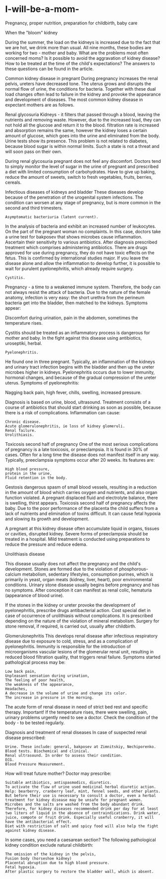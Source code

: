 # I-will-be-a-mom-

Pregnancy, proper nutrition, preparation for childbirth, baby care

When the "bloom" kidney

During the summer, the load on the kidneys is increased due to the fact that we are hot, we drink more than usual. All nine months, these bodies are working for two - mother and baby. What are the problems most often concerned moms? Is it possible to avoid the aggravation of kidney disease? How to be treated at the time of the child's expectations? The answers to these questions can be found in the article.

Common kidney disease in pregnant
During pregnancy increases the renal pelvis, ureters have decreased tone. The uterus grows and disrupts the normal flow of urine, the conditions for bacteria. Together with these dual load changes often lead to failure in the kidney and provoke the appearance and development of diseases. The most common kidney disease in expectant mothers are as follows.

Renal glycosuria
Kidneys - it filters that passed through a blood, leaving the nutrients and removing waste. However, due to the increased load, they can not hold all the glucose and return it to the blood. filtration rate is increased and absorption remains the same, however the kidney loses a certain amount of glucose, which goes into the urine and eliminated from the body. Urine tests show its presence. This problem is not related to diabetes, because blood sugar is within normal limits. Such a state is not a threat and will soon pass on their own.

During renal glycosuria pregnant does not feel any discomfort. Doctors tend to simply monitor the level of sugar in the urine of pregnant and prescribed a diet with limited consumption of carbohydrates. Have to give up baking, reduce the amount of sweets, switch to fresh vegetables, fruits, berries, cereals.

Infectious diseases of kidneys and bladder
These diseases develop because of the penetration of the urogenital system infections. The condition can worsen at any stage of pregnancy, but is more common in the second and third trimesters.

    Asymptomatic bacteriuria (latent current). 

In the analysis of bacteria and exhibit an increased number of leukocytes. On the part of the pregnant woman no complaints. In this case, doctors take a urine test for bakposev that shows microbes cause inflammation. Ascertain their sensitivity to various antibiotics. After diagnosis prescribed treatment which comprises administering antibiotics. There are drugs approved for use during pregnancy, they do not have toxic effects on the fetus. This is confirmed by international studies major. If you leave the disease alone and allow the inflammation to develop further, it is possible to wait for purulent pyelonephritis, which already require surgery.

    Cystitis.

 Pregnancy - a time to a weakened immune system. Therefore, the body can not always resist the attack of bacteria. Due to the nature of the female anatomy, infection is very easy: the short urethra from the perineum bacteria get into the bladder, then matched to the kidneys. Symptoms appear:

Discomfort during urination,
pain in the abdomen,
sometimes the temperature rises.

Cystitis should be treated as an inflammatory process is dangerous for mother and baby. In the fight against this disease using antibiotics, uroseptiki, herbal.

    Pyelonephritis. 

He found one in three pregnant. Typically, an inflammation of the kidneys and urinary tract infection begins with the bladder and then up the ureter microbes higher in kidneys. Pyelonephritis occurs due to lower immunity, hormonal changes, and because of the gradual compression of the ureter uterus. Symptoms of pyelonephritis:

Nagging back pain,
high fever,
chills,
swelling,
increased pressure.

Diagnosis is based on urine, blood, ultrasound. Treatment consists of a course of antibiotics that should start drinking as soon as possible, because there is a risk of complications. Inflammation can cause:

    Chronic disease.
    Acute glomerulonephritis, ie loss of kidney glomeruli.
    Renal failure.
    Urolithiasis.

Toxicosis second half of pregnancy
One of the most serious complications of pregnancy is a late toxicosis, or preeclampsia. It is found in 30% of cases. Often for a long time the disease does not manifest itself in any way. Typically, preeclampsia symptoms occur after 20 weeks. Its features are:

    High blood pressure,
    protein in the urine,
    Fluid retention in the body.

Gestosis dangerous spasm of small blood vessels, resulting in a reduction in the amount of blood which carries oxygen and nutrients, and also organ function violated. A pregnant displaced fluid and electrolyte balance, there is swelling, thirst appears. Toxicosis second half of pregnancy affects the baby. Due to the poor performance of the placenta the child suffers from a lack of nutrients and elimination of toxins difficult. It can cause fetal hypoxia and slowing its growth and development.

A pregnant at this kidney disease often accumulate liquid in organs, tissues or cavities, disrupted kidney. Severe forms of preeclampsia should be treated in a hospital. Mild treatment is conducted using preparations to reduce the pressure and reduce edema.

Urolithiasis disease

This disease usually does not affect the pregnancy and the child's development. Stones are formed due to the violation of phosphorous-calcium metabolism, sedentary lifestyles, consumption purines, which is primarily in yeast, organ meats (kidney, liver, heart), poor environmental conditions. Urinary stone disease usually begins before pregnancy and has no symptoms. After conception it can manifest as renal colic, hematuria (appearance of blood urine).

If the stones in the kidney or ureter provoke the development of pyelonephritis, prescribe drugs antibacterial action. Cost special diet in case of occurrence of urolithiasis without complications. It is prescribed depending on the nature of the violation of mineral metabolism. Surgery for stone removal, if required, is carried out, usually after childbirth.

Glomerulonephritis
This develops renal disease after infectious respiratory disease due to exposure to cold, stress, and as a complication of pyelonephritis. Immunity is responsible for the introduction of microorganisms vascular lesions of the glomerular renal unit, resulting in reduced blood filtration quality, that triggers renal failure. Symptoms started pathological process may be:

    Low back pain,
    Unpleasant sensation during urination,
    The feeling of poor health,
    the weakness of the appearance,
    Headaches,
    A decrease in the volume of urine and change its color.
    The increase in pressure in the morning.

The acute form of renal disease in need of strict bed rest and specific therapy.
Important! If the temperature rises, there were swelling, pain, urinary problems urgently need to see a doctor. Check the condition of the body - to be tested regularly.

Diagnosis and treatment of renal diseases
In case of suspected renal disease prescribed:

    Urine. These include: general, bakposev at Zimnitskiy, Nechiporenko.
    Blood tests. Biochemical and clinical.
    Renal ultrasound. In order to assess their condition.
    ECG.
    Blood Pressure Measurement.

How will treat future mother? Doctor may prescribe:

    Suitable antibiotics, antispasmodics, diuretics.
    To activate the flow of urine used medicinal herbal diuretic action. Help: bearberry, cranberry leaf, mint, fennel seeds, and other plants. But before their use is necessary to consult a doctor, even a herbal treatment for kidney disease may be unsafe for pregnant women.
    Microbes and the salts are washed from the body abundant drink. Therefore, for kidney diseases recommended drink per day for at least two liters of liquid in the absence of contraindications. Drink water, juice, compote or fruit drink. Especially useful cranberry, it will have the antibacterial effect.
    Diet with restriction of salt and spicy food will also help the fight against kidney disease.

In some cases, you need a caesarean section?
The following pathological kidney condition exclude natural childbirth:

    The omission of the kidney in the pelvis,
    Fusion body (horseshoe kidney)
    Placental abruption due to high blood pressure.
    Fetal hypoxia.
    After plastic surgery to restore the bladder wall, which is absent.




